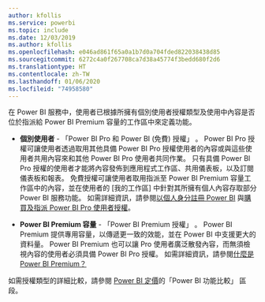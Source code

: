```yaml
---
author: kfollis
ms.service: powerbi
ms.topic: include
ms.date: 12/03/2019
ms.author: kfollis
ms.openlocfilehash: e046ad861f65a0a1b7d0a704fded822038438d85
ms.sourcegitcommit: 6272c4a0f267708ca7d38a45774f3bedd680f2d6
ms.translationtype: HT
ms.contentlocale: zh-TW
ms.lasthandoff: 01/06/2020
ms.locfileid: "74958580"
---
```

在 Power BI 服務中，使用者已根據所擁有個別使用者授權類型及使用中內容是否位於指派給 Power BI Premium 容量的工作區中來定義功能。

* **個別使用者** - 「Power BI Pro 和 Power BI (免費) 授權」  。 Power BI Pro 授權可讓使用者透過取用其他具備 Power BI Pro 授權使用者的內容或與這些使用者共用內容來和其他 Power BI Pro 使用者共同作業。 只有具備 Power BI Pro 授權的使用者才能將內容發佈到應用程式工作區、共用儀表板，以及訂閱儀表板和報表。 免費授權可讓使用者取用指派至 Power BI Premium 容量工作區中的內容，並在使用者的 [我的工作區] 中針對其所擁有個人內容存取部分 Power BI 服務功能。 如需詳細資訊，請參閱[以個人身分註冊 Power BI](../service-self-service-signup-for-power-bi.md) 與[購買及指派 Power BI Pro 使用者授權](../service-admin-purchasing-power-bi-pro.md)。

* **Power BI Premium 容量** - 「Power BI Premium 授權」  。 Power BI Premium 提供專用容量，以傳遞更一致的效能，並在 Power BI 中支援更大的資料量。 Power BI Premium 也可以讓 Pro 使用者廣泛散發內容，而無須檢視內容的使用者必須具備 Power BI Pro 授權。 如需詳細資訊，請參閱[什麼是 Power BI Premium？](../service-premium-what-is.md)

如需授權類型的詳細比較，請參閱 [Power BI 定價](https://powerbi.microsoft.com/pricing/)的「Power BI 功能比較」  區段。
